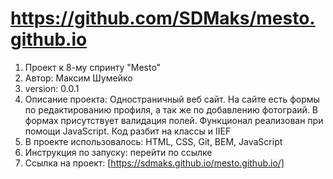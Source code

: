 # https://github.com/SDMaks/mesto.github.io

1. Проект к 8-му спринту "Mesto"
2. Автор: Максим Шумейко
3. version: 0.0.1
3. Описание проекта: Одностраничный веб сайт. На сайте есть формы по редактированию профиля, а так же по добавлению фотограий. В формах присутствует валидация полей. Функционал реализован при помощи JavaScript. Код разбит на классы и IIEF
4. В проекте использовалось: HTML, CSS, Git, BEM, JavaScript
5. Инструкция по запуску: перейти по ссылке
6. Ссылка на проект: [https://sdmaks.github.io/mesto.github.io/]
